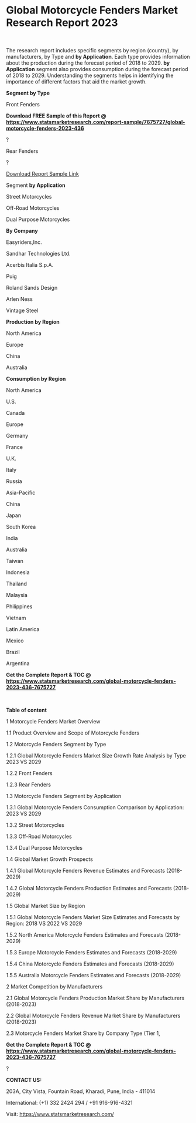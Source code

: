<h1>Global Motorcycle Fenders Market Research Report 2023</h1><br/><p>The research report includes specific segments by region (country), by manufacturers, by Type and <strong>by Application</strong>. Each type provides information about the production during the forecast period of 2018 to 2029. <strong>by Application</strong> segment also provides consumption during the forecast period of 2018 to 2029. Understanding the segments helps in identifying the importance of different factors that aid the market growth.</p>
 
 
 
 <p><strong>Segment by Type</strong></p>
 
 
 
 <p>Front Fenders</p>
 
 
 
 <div><b>Download FREE Sample of this Report @ <a href="https://www.statsmarketresearch.com/download-free-sample/7675727/global-motorcycle-fenders-2023-436">https://www.statsmarketresearch.com/report-sample/7675727/global-motorcycle-fenders-2023-436</a></b></div>
 
 
 
 <p>? </p>
 
 
 
 <p>Rear Fenders</p>
 
 
 
 <p>? </p>
 
 
 
 <p><a href="https://www.statsmarketresearch.com/download-free-sample/7675727/global-motorcycle-fenders-2023-436">Download Report Sample Link</a></p>
 
 
 
 <p>Segment <strong>by Application</strong></p>
 
 
 
 <p>Street Motorcycles</p>
 
 
 
 <p>Off-Road Motorcycles</p>
 
 
 
 <p>Dual Purpose Motorcycles</p>
 
 
 
 <p><strong>By Company</strong></p>
 
 
 
 <p>Easyriders,Inc.</p>
 
 
 
 <p>Sandhar Technologies Ltd.</p>
 
 
 
 <p>Acerbis Italia S.p.A.</p>
 
 
 
 <p>Puig</p>
 
 
 
 <p>Roland Sands Design</p>
 
 
 
 <p>Arlen Ness</p>
 
 
 
 <p>Vintage Steel</p>
 
 
 
 <p><strong>Production by Region</strong></p>
 
 
 
 <p>North America</p>
 
 
 
 <p>Europe</p>
 
 
 
 <p>China</p>
 
 
 
 <p>Australia</p>
 
 
 
 <p><strong>Consumption by Region</strong></p>
 
 
 
 <p>North America</p>
 
 
 
 <p>U.S.</p>
 
 
 
 <p>Canada</p>
 
 
 
 <p>Europe</p>
 
 
 
 <p>Germany</p>
 
 
 
 <p>France</p>
 
 
 
 <p>U.K.</p>
 
 
 
 <p>Italy</p>
 
 
 
 <p>Russia</p>
 
 
 
 <p>Asia-Pacific</p>
 
 
 
 <p>China</p>
 
 
 
 <p>Japan</p>
 
 
 
 <p>South Korea</p>
 
 
 
 <p>India</p>
 
 
 
 <p>Australia</p>
 
 
 
 <p>Taiwan</p>
 
 
 
 <p>Indonesia</p>
 
 
 
 <p>Thailand</p>
 
 
 
 <p>Malaysia</p>
 
 
 
 <p>Philippines</p>
 
 
 
 <p>Vietnam</p>
 
 
 
 <p>Latin America</p>
 
 
 
 <p>Mexico</p>
 
 
 
 <p>Brazil</p>
 
 
 
 <p>Argentina</p>
 
 
 
 <div><b>Get the Complete Report & TOC @ <a href="https://www.statsmarketresearch.com/global-motorcycle-fenders-2023-436-7675727">https://www.statsmarketresearch.com/global-motorcycle-fenders-2023-436-7675727</a></b></div>
 
 
 
 <p><br />
 
 <b>Table of content</b></p>
 
 
 
 <p>1 Motorcycle Fenders Market Overview<br />
 
 1.1 Product Overview and Scope of Motorcycle Fenders<br />
 
 1.2 Motorcycle Fenders Segment by Type<br />
 
 1.2.1 Global Motorcycle Fenders Market Size Growth Rate Analysis by Type 2023 VS 2029<br />
 
 1.2.2 Front Fenders<br />
 
 1.2.3 Rear Fenders<br />
 
 1.3 Motorcycle Fenders Segment by Application<br />
 
 1.3.1 Global Motorcycle Fenders Consumption Comparison by Application: 2023 VS 2029<br />
 
 1.3.2 Street Motorcycles<br />
 
 1.3.3 Off-Road Motorcycles<br />
 
 1.3.4 Dual Purpose Motorcycles<br />
 
 1.4 Global Market Growth Prospects<br />
 
 1.4.1 Global Motorcycle Fenders Revenue Estimates and Forecasts (2018-2029)<br />
 
 1.4.2 Global Motorcycle Fenders Production Estimates and Forecasts (2018-2029)<br />
 
 1.5 Global Market Size by Region<br />
 
 1.5.1 Global Motorcycle Fenders Market Size Estimates and Forecasts by Region: 2018 VS 2022 VS 2029<br />
 
 1.5.2 North America Motorcycle Fenders Estimates and Forecasts (2018-2029)<br />
 
 1.5.3 Europe Motorcycle Fenders Estimates and Forecasts (2018-2029)<br />
 
 1.5.4 China Motorcycle Fenders Estimates and Forecasts (2018-2029)<br />
 
 1.5.5 Australia Motorcycle Fenders Estimates and Forecasts (2018-2029)<br />
 
 2 Market Competition by Manufacturers<br />
 
 2.1 Global Motorcycle Fenders Production Market Share by Manufacturers (2018-2023)<br />
 
 2.2 Global Motorcycle Fenders Revenue Market Share by Manufacturers (2018-2023)<br />
 
 2.3 Motorcycle Fenders Market Share by Company Type (Tier 1,</p>
 
 
 
 <div><b>Get the Complete Report & TOC @ <a href="https://www.statsmarketresearch.com/global-motorcycle-fenders-2023-436-7675727">https://www.statsmarketresearch.com/global-motorcycle-fenders-2023-436-7675727</a></b></div>
 
 
 
 <p>? </p>
 
 
 
 <p><b>CONTACT US:</b><br />
 
 203A, City Vista, Fountain Road, Kharadi, Pune, India - 411014<br />
 
 International: (+1) 332 2424 294 / +91 916-916-4321<br />
 
 Visit: <a href="https://www.statsmarketresearch.com/">https://www.statsmarketresearch.com/</a></p>